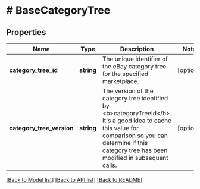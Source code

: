 # # BaseCategoryTree

## Properties

Name | Type | Description | Notes
------------ | ------------- | ------------- | -------------
**category_tree_id** | **string** | The unique identifier of the eBay category tree for the specified marketplace. | [optional]
**category_tree_version** | **string** | The version of the category tree identified by &lt;b&gt;categoryTreeId&lt;/b&gt;. It&#39;s a good idea to cache this value for comparison so you can determine if this category tree has been modified in subsequent calls. | [optional]

[[Back to Model list]](../../README.md#models) [[Back to API list]](../../README.md#endpoints) [[Back to README]](../../README.md)
